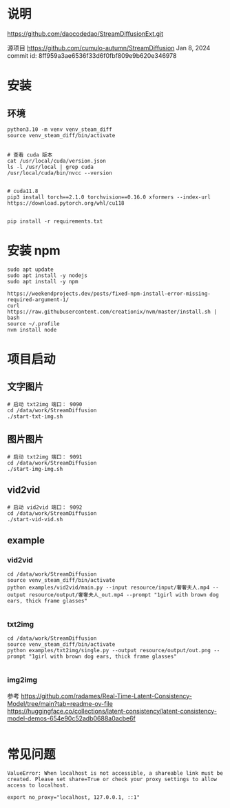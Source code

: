 
# 说明
https://github.com/daocodedao/StreamDiffusionExt.git


源项目  https://github.com/cumulo-autumn/StreamDiffusion
Jan 8, 2024 commit id: 8ff959a3ae6536f33d6f0fbf809e9b620e346978


# 安装
## 环境 

```
python3.10 -m venv venv_steam_diff
source venv_steam_diff/bin/activate


# 查看 cuda 版本
cat /usr/local/cuda/version.json
ls -l /usr/local | grep cuda
/usr/local/cuda/bin/nvcc --version


# cuda11.8
pip3 install torch==2.1.0 torchvision==0.16.0 xformers --index-url https://download.pytorch.org/whl/cu118


pip install -r requirements.txt
```

# 安装 npm
```
sudo apt update
sudo apt install -y nodejs
sudo apt install -y npm

https://weekendprojects.dev/posts/fixed-npm-install-error-missing-required-argument-1/
curl https://raw.githubusercontent.com/creationix/nvm/master/install.sh | bash
source ~/.profile
nvm install node 
```
# 项目启动
## 文字图片

```
# 启动 txt2img 端口： 9090
cd /data/work/StreamDiffusion
./start-txt-img.sh
```
## 图片图片
```
# 启动 txt2img 端口： 9091
cd /data/work/StreamDiffusion
./start-img-img.sh
```

## vid2vid
```
# 启动 vid2vid 端口： 9092
cd /data/work/StreamDiffusion
./start-vid-vid.sh  
```

## example
### vid2vid
```
cd /data/work/StreamDiffusion
source venv_steam_diff/bin/activate 
python examples/vid2vid/main.py --input resource/input/奢奢夫人.mp4 --output resource/output/奢奢夫人_out.mp4 --prompt "1girl with brown dog ears, thick frame glasses"


```

### txt2img
```
cd /data/work/StreamDiffusion
source venv_steam_diff/bin/activate 
python examples/txt2img/single.py --output resource/output/out.png --prompt "1girl with brown dog ears, thick frame glasses"


```
### img2img
参考 https://github.com/radames/Real-Time-Latent-Consistency-Model/tree/main?tab=readme-ov-file
https://huggingface.co/collections/latent-consistency/latent-consistency-model-demos-654e90c52adb0688a0acbe6f
```
```


# 常见问题

```
ValueError: When localhost is not accessible, a shareable link must be created. Please set share=True or check your proxy settings to allow access to localhost.

export no_proxy="localhost, 127.0.0.1, ::1"

```


